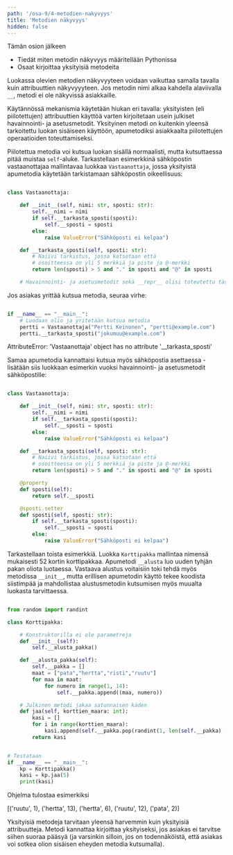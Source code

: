 ```yaml
---
path: '/osa-9/4-metodien-nakyvyys'
title: 'Metodien näkyvyys'
hidden: false
---
```


<text-box variant='learningObjectives' name='Oppimistavoitteet'>

Tämän osion jälkeen

- Tiedät miten metodin näkyvyys määritellään Pythonissa
- Osaat kirjoittaa yksityisiä metodeita

</text-box>

Luokassa olevien metodien näkyvyyteen voidaan vaikuttaa samalla tavalla kuin attribuuttien näkyvyyyteen. Jos metodin nimi alkaa kahdella alaviivalla `__`, metodi ei ole näkyvissä asiakkaille.

Käytännössä mekanismia käytetään hiukan eri tavalla: yksityisten (eli piilotettujen) attribuuttien käyttöä varten kirjoitetaan usein julkiset havainnointi- ja asetusmetodit. Yksityinen metodi on kuitenkin yleensä tarkoitettu luokan sisäiseen käyttöön, apumetodiksi asiakkaalta piilotettujen operaatioiden toteuttamiseksi.

Piilotettua metodia voi kutsua luokan sisällä normaalisti, mutta kutsuttaessa pitää muistaa `self`-aluke. Tarkastellaan esimerkkinä sähköpostin vastaanottajaa mallintavaa luokkaa `Vastaanottaja`, jossa yksityistä apumetodia käytetään tarkistamaan sähköpostin oikeellisuus:

```python

class Vastaanottaja:

    def __init__(self, nimi: str, sposti: str):
        self.__nimi = nimi
        if self.__tarkasta_sposti(sposti):
            self.__sposti = sposti
        else:
            raise ValueError("Sähköposti ei kelpaa")

    def __tarkasta_sposti(self, sposti: str):
        # Naiivi tarkistus, jossa katsotaan että
        # osoitteessa on yli 5 merkkiä ja piste ja @-merkki
        return len(sposti) > 5 and "." in sposti and "@" in sposti

    # Havainnointi- ja asetusmetodit sekä __repr__ olisi toteutettu tässä

```

Jos asiakas yrittää kutsua metodia, seuraa virhe:

```python

if __name__ == "__main__":
    # Luodaan olio ja yritetään kutsua metodia
    pertti = Vastaanottaja("Pertti Keinonen", "pertti@example.com")
    pertti.__tarkasta_sposti("jokumuu@example.com")

```

<sample-output>

AttributeError: 'Vastaanottaja' object has no attribute '__tarkasta_sposti'

</sample-output>

Samaa apumetodia kannattaisi kutsua myös sähköpostia asettaessa - lisätään siis luokkaan esimerkin vuoksi havainnointi- ja asetusmetodit sähköpostille:

```python

class Vastaanottaja:

    def __init__(self, nimi: str, sposti: str):
        self.__nimi = nimi
        if self.__tarkasta_sposti(sposti):
            self.__sposti = sposti
        else:
            raise ValueError("Sähköposti ei kelpaa")

    def __tarkasta_sposti(self, sposti: str):
        # Naiivi tarkistus, jossa katsotaan että
        # osoitteessa on yli 5 merkkiä ja piste ja @-merkki
        return len(sposti) > 5 and "." in sposti and "@" in sposti

    @property
    def sposti(self):
        return self.__sposti

    @sposti.setter
    def sposti(self, sposti: str):
        if self.__tarkasta_sposti(sposti):
            self.__sposti = sposti
        else:
            raise ValueError("Sähköposti ei kelpaa")

```

Tarkastellaan toista esimerkkiä. Luokka `Korttipakka` mallintaa nimensä mukaisesti 52 kortin korttipakkaa. Apumetodi `__alusta` luo uuden tyhjän pakan oliota luotaessa. Vastaava alustus voitaisiin toki tehdä myös metodissa `__init__`, mutta erillisen apumetodin käyttö tekee koodista siistimpää ja mahdollistaa alustusmetodin kutsumisen myös muualta luokasta tarvittaessa.

```python

from random import randint

class Korttipakka:

    # Konstruktorilla ei ole parametreja
    def __init__(self):
        self.__alusta_pakka()

    def __alusta_pakka(self):
        self.__pakka = []
        maat = ["pata","hertta","risti","ruutu"]
        for maa in maat:
            for numero in range(1, 14):
                self.__pakka.append((maa, numero))

    # Julkinen metodi jakaa satunnaisen käden
    def jaa(self, korttien_maara: int):
        kasi = []
        for i in range(korttien_maara):
            kasi.append(self.__pakka.pop(randint(1, len(self.__pakka) - 1)))
        return kasi


# Testataan
if __name__ == "__main__":
    kp = Korttipakka()
    kasi = kp.jaa(5)
    print(kasi)

```

Ohjelma tulostaa esimerkiksi

<sample-output>

[('ruutu', 1), ('hertta', 13), ('hertta', 6), ('ruutu', 12), ('pata', 2)]

</sample-output>

Yksityisiä metodeja tarvitaan yleensä harvemmin kuin yksityisiä attribuutteja. Metodi kannattaa kirjoittaa yksityiseksi, jos asiakas ei tarvitse siihen suoraa pääsyä (ja varsinkin silloin, jos on todennäköistä, että asiakas voi sotkea olion sisäisen eheyden metodia kutsumalla).



